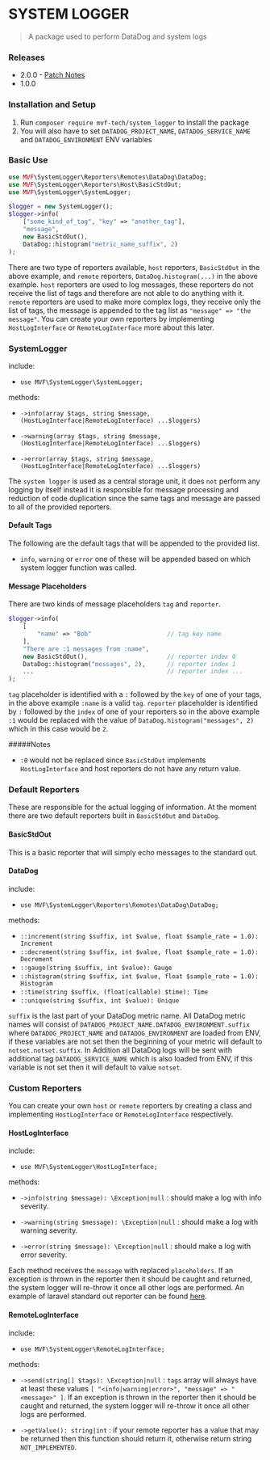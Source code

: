 # SYSTEM LOGGER

> A package used to perform DataDog and system logs

### Releases
* 2.0.0 - [Patch Notes](./releases/2.0.0.md)
* 1.0.0

### Installation and Setup

1. Run `composer require mvf-tech/system_logger` to install the package
2. You will also have to set `DATADOG_PROJECT_NAME`, `DATADOG_SERVICE_NAME` and `DATADOG_ENVIRONMENT` ENV variables

### Basic Use

```php
use MVF\SystemLogger\Reporters\Remotes\DataDog\DataDog;
use MVF\SystemLogger\Reporters\Host\BasicStdOut;
use MVF\SystemLogger\SystemLogger;

$logger = new SystemLogger();
$logger->info(
    ["some_kind_of_tag", "key" => "another_tag"],
    "message",
    new BasicStdOut(),
    DataDog::histogram("metric_name_suffix", 2)
);
```

There are two type of reporters available, `host` reporters, `BasicStdOut` in the above example, and `remote` 
reporters, `DataDog.histogram(...)` in the above example. `host` reporters are used to log messages, these reporters do 
not receive the list of tags and therefore are not able to do anything with it. `remote` reporters are used to make more
complex logs, they receive only the list of tags, the message is appended to the tag list as 
`"message" => "the message"`. You can create your own reporters by implementing `HostLogInterface` or 
`RemoteLogInterface` more about this later.

### SystemLogger

include:

- `use MVF\SystemLogger\SystemLogger;`

methods:    

- `->info(array $tags, string $message, (HostLogInterface|RemoteLogInterface) ...$loggers)`

- `->warning(array $tags, string $message, (HostLogInterface|RemoteLogInterface) ...$loggers)`

- `->error(array $tags, string $message, (HostLogInterface|RemoteLogInterface) ...$loggers)`

The `system logger` is used as a central storage unit, it does `not` perform any logging by itself instead it is 
responsible for message processing and reduction of code duplication since the same tags and message are passed to all 
of the provided reporters.

#### Default Tags

The following are the default tags that will be appended to the provided list.

- `info`, `warning` or `error` one of these will be appended based on which system logger function was called.

#### Message Placeholders

There are two kinds of message placeholders `tag` and `reporter`.

```php
$logger->info(
    [
        "name" => "Bob"                     // tag key name
    ], 
    "There are :1 messages from :name",
    new BasicStdOut(),                      // reporter index 0
    DataDog::histogram("messages", 2),      // reporter index 1
    ...                                     // reporter index ...
);
```

`tag` placeholder is identified with a `:` followed by the `key` of one of your tags, in the above example `:name` is a
valid `tag`. `reporter` placeholder is identified by `:` followed by the `index` of one of your
reporters so in the above example `:1` would be replaced with the value of `DataDog.histogram("messages", 2)` which in
this case would be `2`.

#####Notes
- `:0` would not be replaced since `BasicStdOut` implements `HostLogInterface` and host reporters do not have any 
return value.

### Default Reporters

These are responsible for the actual logging of information. At the moment there are two default reporters built in 
`BasicStdOut` and `DataDog`.

#### BasicStdOut

This is a basic reporter that will simply echo messages to the standard out.

#### DataDog

include:

- `use MVF\SystemLogger\Reporters\Remotes\DataDog\DataDog;`

methods:

- `::increment(string $suffix, int $value, float $sample_rate = 1.0): Increment`
- `::decrement(string $suffix, int $value, float $sample_rate = 1.0): Decrement`
- `::gauge(string $suffix, int $value): Gauge`
- `::histogram(string $suffix, int $value, float $sample_rate = 1.0): Histogram`
- `::time(string $suffix, (float|callable) $time): Time`
- `::unique(string $suffix, int $value): Unique`

`suffix` is the last part of your DataDog metric name. All DataDog metric names will consist of 
`DATADOG_PROJECT_NAME.DATADOG_ENVIRONMENT.suffix` where `DATADOG_PROJECT_NAME` and `DATADOG_ENVIRONMENT` are loaded from ENV, if these variables are not
set then the beginning of your metric will default to `notset.notset.suffix`. In Addition all DataDog logs will be sent
with additional tag `DATADOG_SERVICE_NAME` which is also loaded from ENV, if this variable is not set then it will default to
value `notset`.

### Custom Reporters

You can create your own `host` or `remote` reporters by creating a class and implementing `HostLogInterface` or 
`RemoteLogInterface` respectively.

#### HostLogInterface

include:

- `use MVF\SystemLogger\HostLogInterface;`

methods:

- `->info(string $message): \Exception|null` : should make a log with info severity.

- `->warning(string $message): \Exception|null` : should make a log with warning severity.

- `->error(string $message): \Exception|null` : should make a log with error severity.

Each method receives the `message` with replaced `placeholders`. If an exception is thrown in the reporter then it 
should be caught and returned, the system logger will re-throw it once all other logs are performed. An example of
laravel standard out reporter can be found [here](https://bitbucket.org/mvfglobal/mercury/src/2e033fa6d894045b5ecd1d56cb1c46993e8b7cb4/app/Services/LaravelLogger.php?at=master&fileviewer=file-view-default).

#### RemoteLogInterface

include:

- `use MVF\SystemLogger\RemoteLogInterface;`

methods:

- `->send(string[] $tags): \Exception|null` : `tags` array will always have at least these values 
`[ "<info|warning|error>", "message" => "<message>" ]`. If an exception is thrown in the reporter then it should be
caught and returned, the system logger will re-throw it once all other logs are performed.

- `->getValue(): string|int` : if your remote reporter has a value that may be returned then this function should return
it, otherwise return string `NOT_IMPLEMENTED`.